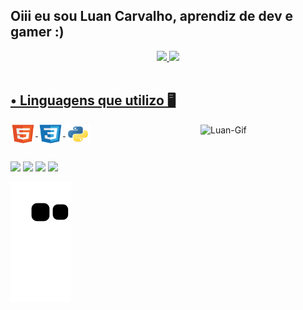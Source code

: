 ## Oiii eu sou Luan Carvalho, aprendiz de dev e gamer :)

<div align="center">
  <a href="https://github.com/Luanncrvv">
  <img height="180em" src="https://github-readme-stats.vercel.app/api?username=Luanncrvv&show_icons=true&theme=midnight-purple&include_all_commits=true&count_private=true"/>
  <img height="180em" src="https://github-readme-stats.vercel.app/api/top-langs/?username=Luanncrvv&layout=compact&langs_count=7&theme=midnight-purple"/>
</div>

<div style="display: inline_block"><br>
  <h2>• Linguagens que utilizo 🖥</h2>
  <img align="center" alt="Luan-HTML" height="30" width="40" src="https://raw.githubusercontent.com/devicons/devicon/master/icons/html5/html5-original.svg">
  <img align="center" alt="Luan-CSS" height="30" width="40" src="https://raw.githubusercontent.com/devicons/devicon/master/icons/css3/css3-original.svg">
  <img align="center" alt="Luan-Python" height="30" width="40" src="https://raw.githubusercontent.com/devicons/devicon/master/icons/python/python-original.svg">
  <img align="right" alt="Luan-Gif" height="200" width="200" src="https://cdn.discordapp.com/attachments/963372263200161843/963585354810687498/picasion.com_3c7160d9e3fbae206d27fa4ad073200a.gif">
</div>
  
##
  
<div>
  <a href="https://www.youtube.com/channel/UC1umgxFgthR6W4OR8h_jlbg" target="_blank"><img src="https://img.shields.io/badge/YouTube-FF0000?style=for-the-badge&logo=youtube&logoColor=white" target="_blank"></a>
  <a href="https://instagram.com/ln.andd" target="_blank"><img src="https://img.shields.io/badge/-Instagram-%23E4405F?style=for-the-badge&logo=instagram&logoColor=white" target="_blank"></a>
 	<a href = "mailto:luancrvdev@gmail.com"><img src="https://img.shields.io/badge/-Gmail-%23333?style=for-the-badge&logo=gmail&logoColor=white" target="_blank"></a>
  <a href="https://www.linkedin.com/in/luan-andrade-815147236/" target="_blank"><img src="https://img.shields.io/badge/-LinkedIn-%230077B5?style=for-the-badge&logo=linkedin&logoColor=white" target="_blank"></a> 
</div>     
  
<div> 
 
  ![Snake animation](https://github.com/Luanncrvv/Luanncrvv/blob/output/github-contribution-grid-snake.svg)
 
</div>
